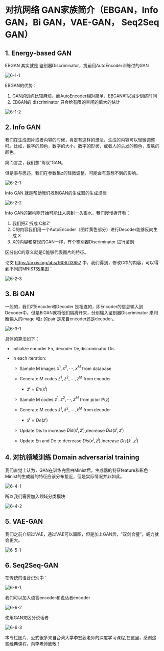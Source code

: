 # 对抗网络 GAN家族简介（EBGAN，Info GAN，Bi GAN，VAE-GAN， Seq2Seq GAN）

## 1. Energy-based GAN

EBGAN 其实就是 鉴别器Discriminator，提前用AutoEncoder训练过的GAN

![6-1-1](https://raw.githubusercontent.com/muyangren907/Machine_Learning/master/%E7%AC%AC%E5%9B%9B%E9%83%A8%E5%88%86%20%E5%AF%B9%E6%8A%97%E7%BD%91%E7%BB%9CGAN/images/6-1-1.png)

EBGAN的优势：

1. GAN的训练比较麻烦，而AutoEncoder相对简单，EBGAN可以减少训练时间
2. EBGAN的 discriminator 只会给有限的空间的值大的估计

![6-1-2](https://raw.githubusercontent.com/muyangren907/Machine_Learning/master/%E7%AC%AC%E5%9B%9B%E9%83%A8%E5%88%86%20%E5%AF%B9%E6%8A%97%E7%BD%91%E7%BB%9CGAN/images/6-1-2.png)

## 2. Info GAN

我们在生成图片或者内容的时候，肯定有这样的想法，生成的内容可以轻微调整吗。比如，数字的颜色，数字的大小，数字的形状，或者人的头发的颜色，皮肤的颜色。

简而言之，我们想“驾驭”GAN。

但是事与愿违，我们在参数集z的轻微调整，可能会有意想不到的影响。

![6-2-1](https://raw.githubusercontent.com/muyangren907/Machine_Learning/master/%E7%AC%AC%E5%9B%9B%E9%83%A8%E5%88%86%20%E5%AF%B9%E6%8A%97%E7%BD%91%E7%BB%9CGAN/images/6-2-1.jpg)

Info GAN 就是帮助我们找到GAN的生成器的生成规律

![6-2-2](https://raw.githubusercontent.com/muyangren907/Machine_Learning/master/%E7%AC%AC%E5%9B%9B%E9%83%A8%E5%88%86%20%E5%AF%B9%E6%8A%97%E7%BD%91%E7%BB%9CGAN/images/6-2-2.jpg)

Info GAN的架构刚开始可能让人感到一头雾水，我们慢慢拆开看：

1. 我们把Z 拆成 C和Z’
2. C的内容我们用一个AutoEncoder（图片黄色部分）进行Decoder能够反向生成 X
3. X的内容和常规的GAN一样，有个鉴别器Discriminator 进行鉴别

区分出C的意义就是C能够代表图片的特征。

论文 https://arxiv.org/abs/1606.03657 中，我们得到，修改C中的内容，可以得到不同的MNIST效果图：

![6-2-3](https://raw.githubusercontent.com/muyangren907/Machine_Learning/master/%E7%AC%AC%E5%9B%9B%E9%83%A8%E5%88%86%20%E5%AF%B9%E6%8A%97%E7%BD%91%E7%BB%9CGAN/images/6-2-3.jpg)

## 3. Bi GAN

一般的，我们将Encoder和Decoder 是相连的，即Encoder的信息输入到Decoder中，但是BiGAN就将他们隔离开来，分别输入鉴别器Discriminator 来判断输入的image 和z 的pair 是来自encoder还是decoder。

![6-3-1](https://raw.githubusercontent.com/muyangren907/Machine_Learning/master/%E7%AC%AC%E5%9B%9B%E9%83%A8%E5%88%86%20%E5%AF%B9%E6%8A%97%E7%BD%91%E7%BB%9CGAN/images/6-3-1.jpg)

具体的算法如下：

- Initialize encoder En, decoder De,discriminator Dis
- In each iteration:

    - Sample M images $x^1,x^2,\cdots ,x^M$ from database
    - Generate M codes $\widetilde{z}^1,\widetilde{z}^2,\cdots ,\widetilde{z}^M$ from encoder
    
        - $\widetilde{z}^i=En(x^i)$
        
    - Sample M codes $z^1,z^2,\cdots ,z^M$ from prior P(z)
    - Generate M codes $\widetilde{x}^1,\widetilde{x}^2,\cdots ,\widetilde{x}^M$ from decoder
    
        - $\widetilde{x}^i=De(z^i)$
    
    - Update Dis to increase $Dis(x^i,\widetilde{z}^i)$,decrease $Dis(\widetilde{x}^i,z^i)$
    - Update En and De to decrease $Dis(x^i,\widetilde{z}^i)$,increase $Dis(\widetilde{x}^i,z^i)$
    
## 4. 对抗领域训练 Domain adversarial training

我们直觉上认为，GAN在训练完黑白Minist后，生成器的特征feature和彩色Minist的生成器的特征应该分布接近，但是实际情况并非如此。

![6-4-1](https://raw.githubusercontent.com/muyangren907/Machine_Learning/master/%E7%AC%AC%E5%9B%9B%E9%83%A8%E5%88%86%20%E5%AF%B9%E6%8A%97%E7%BD%91%E7%BB%9CGAN/images/6-4-1.jpg)

所以我们需要加入领域分类模块

![6-4-2](https://raw.githubusercontent.com/muyangren907/Machine_Learning/master/%E7%AC%AC%E5%9B%9B%E9%83%A8%E5%88%86%20%E5%AF%B9%E6%8A%97%E7%BD%91%E7%BB%9CGAN/images/6-4-2.jpg)
        
## 5. VAE-GAN

我们之前介绍过VAE，通过VAE可以画图，但是加上GAN后，“双剑合璧”，威力就会更大。

![6-5-1](https://raw.githubusercontent.com/muyangren907/Machine_Learning/master/%E7%AC%AC%E5%9B%9B%E9%83%A8%E5%88%86%20%E5%AF%B9%E6%8A%97%E7%BD%91%E7%BB%9CGAN/images/6-5-1.jpg)

## 6. Seq2Seq-GAN

在传统的语音识别中：

![6-6-1](https://raw.githubusercontent.com/muyangren907/Machine_Learning/master/%E7%AC%AC%E5%9B%9B%E9%83%A8%E5%88%86%20%E5%AF%B9%E6%8A%97%E7%BD%91%E7%BB%9CGAN/images/6-6-1.jpg)

我们可以加入语言encoder和说话者encoder

![6-6-2](https://raw.githubusercontent.com/muyangren907/Machine_Learning/master/%E7%AC%AC%E5%9B%9B%E9%83%A8%E5%88%86%20%E5%AF%B9%E6%8A%97%E7%BD%91%E7%BB%9CGAN/images/6-6-2.jpg)

使用GAN来区分说话者

![6-6-3](https://raw.githubusercontent.com/muyangren907/Machine_Learning/master/%E7%AC%AC%E5%9B%9B%E9%83%A8%E5%88%86%20%E5%AF%B9%E6%8A%97%E7%BD%91%E7%BB%9CGAN/images/6-6-3.jpg)

本专栏图片、公式很多来自台湾大学李宏毅老师的深度学习课程,在这里，感谢这些经典课程，向李老师致敬！
